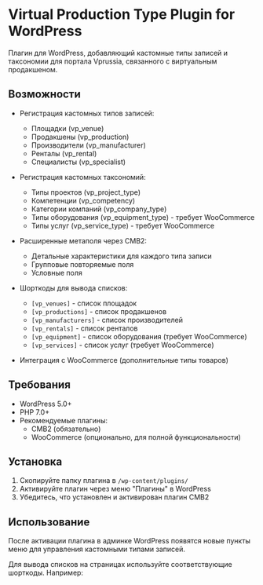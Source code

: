 # Virtual Production Type Plugin for WordPress

Плагин для WordPress, добавляющий кастомные типы записей и таксономии для портала Vprussia, связанного с виртуальным продакшеном.

## Возможности

- Регистрация кастомных типов записей:
  - Площадки (vp_venue)
  - Продакшены (vp_production)
  - Производители (vp_manufacturer)
  - Ренталы (vp_rental)
  - Специалисты (vp_specialist)

- Регистрация кастомных таксономий:
  - Типы проектов (vp_project_type)
  - Компетенции (vp_competency)
  - Категории компаний (vp_company_type)
  - Типы оборудования (vp_equipment_type) - требует WooCommerce
  - Типы услуг (vp_service_type) - требует WooCommerce

- Расширенные метаполя через CMB2:
  - Детальные характеристики для каждого типа записи
  - Групповые повторяемые поля
  - Условные поля

- Шорткоды для вывода списков:
  - `[vp_venues]` - список площадок
  - `[vp_productions]` - список продакшенов
  - `[vp_manufacturers]` - список производителей
  - `[vp_rentals]` - список ренталов
  - `[vp_equipment]` - список оборудования (требует WooCommerce)
  - `[vp_services]` - список услуг (требует WooCommerce)

- Интеграция с WooCommerce (дополнительные типы товаров)

## Требования

- WordPress 5.0+
- PHP 7.0+
- Рекомендуемые плагины:
  - CMB2 (обязательно)
  - WooCommerce (опционально, для полной функциональности)

## Установка

1. Скопируйте папку плагина в `/wp-content/plugins/`
2. Активируйте плагин через меню "Плагины" в WordPress
3. Убедитесь, что установлен и активирован плагин CMB2

## Использование

После активации плагина в админке WordPress появятся новые пункты меню для управления кастомными типами записей.

Для вывода списков на страницах используйте соответствующие шорткоды. Например: